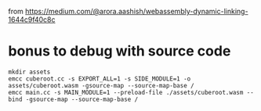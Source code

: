 from https://medium.com/@arora.aashish/webassembly-dynamic-linking-1644c9f40c8c

# bonus to debug with source code
```
mkdir assets
emcc cuberoot.cc -s EXPORT_ALL=1 -s SIDE_MODULE=1 -o assets/cuberoot.wasm -gsource-map --source-map-base /
emcc main.cc -s MAIN_MODULE=1 --preload-file ./assets/cuberoot.wasm --bind -gsource-map --source-map-base /
```